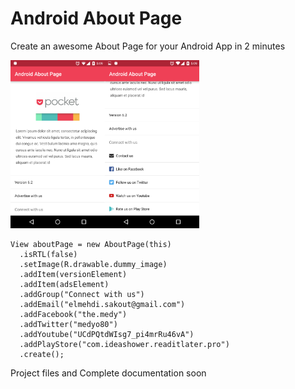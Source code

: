 # Android About Page
Create an awesome About Page for your Android App in 2 minutes

<img src="/resources/android-about-page-1.png" alt="Android About Page 1" width="30%"/><img src="/resources/android-about-page-2.png" alt="Android About Page 2" width="30%"/>
              
~~~
View aboutPage = new AboutPage(this)
  .isRTL(false)
  .setImage(R.drawable.dummy_image)
  .addItem(versionElement)
  .addItem(adsElement)
  .addGroup("Connect with us")
  .addEmail("elmehdi.sakout@gmail.com")
  .addFacebook("the.medy")
  .addTwitter("medyo80")
  .addYoutube("UCdPQtdWIsg7_pi4mrRu46vA")
  .addPlayStore("com.ideashower.readitlater.pro")
  .create();
~~~

Project files and Complete documentation soon
